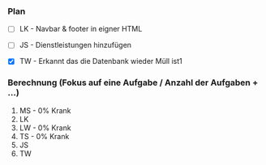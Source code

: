 ### Plan
* [ ] LK - Navbar & footer in eigner HTML
* [ ] JS - Dienstleistungen hinzufügen
* [x] TW - Erkannt das die Datenbank wieder Müll ist1


### Berechnung (Fokus auf eine Aufgabe / Anzahl der Aufgaben + ...)

1. MS - 0% Krank
2. LK
3. LW - 0% Krank
4. TS - 0% Krank
5. JS
6. TW